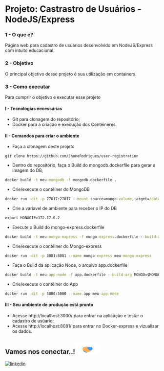 # Projeto: Castrastro de Usuários - NodeJS/Express
### 1 - O que é?
Página web para cadastro de usuários desenvolvido em NodeJS/Express com intuito educacional.

### 2 - Objetivo
O principal objetivo desse projeto é sua utilização em containers.

### 3 - Como executar
Para cumprir o objetivo e executar esse projeto

#### I - Tecnologias necessárias
- Git para clonagem do repositório;
- Docker para a criação e execução dos Contêineres.

#### II - Comandos para criar o ambiente
- Faça a clonagem deste projeto
```git
git clone https://github.com/JhoneRodrigues/user-registration
```  
- Dentro do repositório, faça o Build do mongodb.dockerfile para gerar a imagem do DB;
```cmd
docker build -t meu-mongodb -f mongodb.dockerfile .
```
- Crie/execute o contêiner do MongoDB
```cmd
docker run -dit -p 27017:27017 --mount source=mongo-volume,target=/data/db --name mongod meu-mongodb
```
- Crie a variavel de ambiente para receber o IP do DB
```cmd
export MONGOIP=172.17.0.2
```
- Execute o Build do mongo-express.dockerfile
```cmd
docker build -t meu-mongo-express -f mongo-express.dockerfile --build-arg MONGO=$MONGOIP .
```
- Crie/execute o contêiner do Mongo-express
```cmd
docker run -dit -p 8081:8081 --name mongo-express meu-mongo-express
```
- Faça o Build da aplicação Node, o arquivo app.dockerfile
```cmd
docker build -t meu-app-node -f app.dockerfile --build-arg MONGO=$MONGOIP .
```
- Crie/execute o contêiner do App
```cmd
docker run -dit -p 3000:3000 --name app meu-app-node
```
#### III - Seu ambiente de produção está pronto
- Acesse http://localhost:3000/ para entrar na aplicação e testar o cadastro de usúario;
- Acesse http://localhost:8081/ para entrar no Docker-express e vizualizar os dados.

## <b> Vamos nos conectar..!</b><img src="https://github.com/0xAbdulKhalid/0xAbdulKhalid/raw/main/assets/mdImages/handshake.gif" width ="80">
<a href="https://www.linkedin.com/in/jhonerodrigues/" target="_blank">
<img src="https://img.shields.io/badge/linkedin:  jhone rodrigues-%2300acee.svg?color=405DE6&style=for-the-badge&logo=linkedin&logoColor=white" alt=linkedin style="margin-bottom: 5px;"/>
</a>
